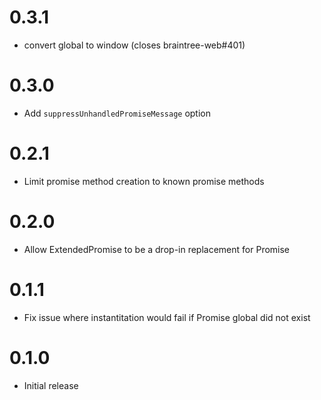 # 0.3.1
* convert global to window (closes braintree-web#401)

# 0.3.0
* Add `suppressUnhandledPromiseMessage` option

# 0.2.1
* Limit promise method creation to known promise methods

# 0.2.0
* Allow ExtendedPromise to be a drop-in replacement for Promise

# 0.1.1
* Fix issue where instantitation would fail if Promise global did not exist

# 0.1.0
* Initial release
